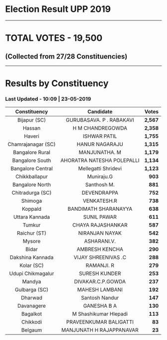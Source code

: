 # Election Result UPP 2019

---
# TOTAL VOTES - 19,500 
## (Collected from 27/28 Constituencies) 


---
# Results by Constituency 

### Last Updated - 10:09 | 23-05-2019 


|   Constituency   |        Candidate         |  Votes  |
|:----------------:|:------------------------:|--------:|
|   Bijapur (SC)   | GURUBASAVA. P . RABAKAVI |**2,567**|
|      Hassan      |     H M CHANDREGOWDA     |**2,358**|
|      Haveri      |       ISHWAR PATIL       |**1,755**|
|Chamrajanagar (SC)|      HANUR NAGARAJU      |**1,315**|
| Bangalore Rural  |      MANJUNATHA. M       |**1,179**|
| Bangalore South  |AHORATRA NATESHA POLEPALLI|**1,134**|
|Bangalore Central |   Mellegatti Shridevi    |**1,123**|
|  Chikkballapur   |        Muniraju.G        |  **903**|
| Bangalore North  |       Santhosh M.        |  **881**|
| Chitradurga (SC) |       DEVENDRAPPA        |  **752**|
|     Shimoga      |       VENKATESH.R        |  **738**|
|     Koppald      |   BANDIMATH SHARANAYYA   |  **638**|
|  Uttara Kannada  |       SUNIL PAWAR        |  **611**|
|      Tumkur      |    CHAYA RAJASHANKAR     |  **587**|
|   Raichur (ST)   |      NIRANJAN NAYAK      |  **542**|
|      Mysore      |       ASHARANI.V.        |  **382**|
|      Bidar       |      AMBRESH KENCHA      |  **290**|
| Dakshina Kannada |   VIJAY SHREENIVAS .C    |  **288**|
|    Kolar (SC)    |        RAMANJI. R        |  **279**|
|Udupi Chikmagalur |      SURESH KUNDER       |  **253**|
|      Mandya      |    DIVAKAR.C.P.GOWDA     |  **237**|
|  Gulbarga (SC)   |      MAHESH LAMBANI      |  **192**|
|     Dharwad      |      Santosh Nandur      |  **147**|
|    Davanagere    |       GANESHA B A        |  **130**|
|     Bagalkot     |  M Shashikumar Hlepadi   |  **113**|
|     Chikkodi     |  PRAVEENKUMAR BALIGATTI  |   **83**|
|     Belgaum      | MANJUNATH H RAJAPPANAVAR |   **23**|



<!-- Global site tag (gtag.js) - Google Analytics -->
<script async src='https://www.googletagmanager.com/gtag/js?id=UA-138371535-2'></script>
<script>
window.dataLayer = window.dataLayer || [];
function gtag(){dataLayer.push(arguments);}
gtag('js', new Date());

gtag('config', 'UA-138371535-2');
</script>
        